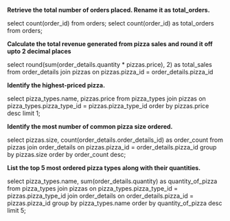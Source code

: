 **Retrieve the total number of orders placed. Rename it as total_orders.**

select count(order_id) from orders;
select count(order_id) as total_orders from orders;


**Calculate the total revenue generated from pizza sales and round it off upto 2 decimal places**

select round(sum(order_details.quantity * pizzas.price), 2) as total_sales
from order_details join pizzas
on pizzas.pizza_id = order_details.pizza_id


**Identify the highest-priced pizza.**

select pizza_types.name, pizzas.price
from pizza_types join pizzas
on pizza_types.pizza_type_id = pizzas.pizza_type_id
order by pizzas.price desc limit 1;


**Identify the most number of common pizza size ordered.**

select pizzas.size, count(order_details.order_details_id) as order_count
from pizzas join order_details
on pizzas.pizza_id = order_details.pizza_id
group by pizzas.size order by order_count desc;


**List the top 5 most ordered pizza types along with their quantities.**

select pizza_types.name, sum(order_details.quantity) as quantity_of_pizza
from pizza_types join pizzas
on pizza_types.pizza_type_id = pizzas.pizza_type_id
join order_details
on order_details.pizza_id = pizzas.pizza_id
group by pizza_types.name
order by quantity_of_pizza desc limit 5;
